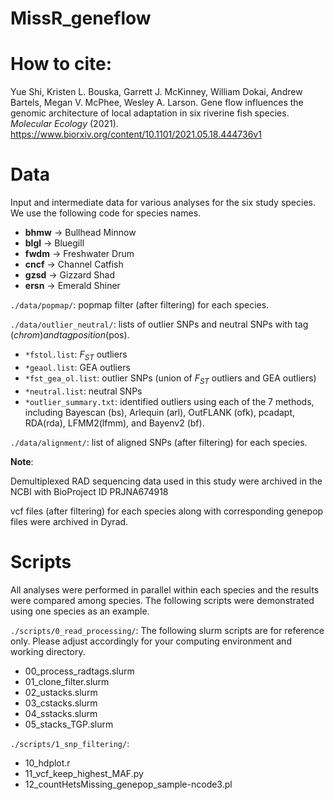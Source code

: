 # MissR_geneflow
 
# How to cite:
Yue Shi, Kristen L. Bouska, Garrett J. McKinney, William Dokai, Andrew Bartels, Megan V. McPhee, Wesley A. Larson. Gene flow influences the genomic architecture of local adaptation in six riverine fish species. *Molecular Ecology* (2021). https://www.biorxiv.org/content/10.1101/2021.05.18.444736v1

# Data

Input and intermediate data for various analyses for the six study species. We use the following code for species names.

  - **bhmw** -> Bullhead Minnow
  - **blgl** -> Bluegill
  - **fwdm** -> Freshwater Drum
  - **cncf** -> Channel Catfish
  - **gzsd** -> Gizzard Shad
  - **ersn** -> Emerald Shiner

`./data/popmap/`: popmap filter (after filtering) for each species.

`./data/outlier_neutral/`: lists of outlier SNPs and neutral SNPs with tag ($chrom) and tag position ($pos).
  - `*fstol.list`: *F<sub>ST</sub>* outliers
  - `*geaol.list`: GEA outliers
  - `*fst_gea_ol.list`: outlier SNPs (union of *F<sub>ST</sub>* outliers and GEA outliers)
  - `*neutral.list`: neutral SNPs
  - `*outlier_summary.txt`: identified outliers using each of the 7 methods, including Bayescan (bs), Arlequin (arl), OutFLANK (ofk), pcadapt, RDA(rda), LFMM2(lfmm), and Bayenv2 (bf).  

`./data/alignment/`: list of aligned SNPs (after filtering) for each species.

**Note**:

Demultiplexed RAD sequencing data used in this study were archived in the NCBI with BioProject ID PRJNA674918

vcf files (after filtering) for each species along with corresponding genepop files were archived in Dyrad.

# Scripts

All analyses were performed in parallel within each species and the results were compared among species. The following scripts were demonstrated using one species as an example. 

`./scripts/0_read_processing/`: The following slurm scripts are for reference only. Please adjust accordingly for your computing environment and working directory. 
 - 00_process_radtags.slurm
 - 01_clone_filter.slurm
 - 02_ustacks.slurm
 - 03_cstacks.slurm
 - 04_sstacks.slurm
 - 05_stacks_TGP.slurm
 
`./scripts/1_snp_filtering/`:
 - 10_hdplot.r
 - 11_vcf_keep_highest_MAF.py
 - 12_countHetsMissing_genepop_sample-ncode3.pl
 


